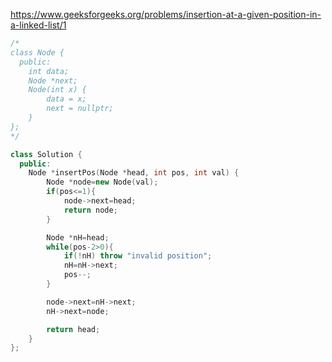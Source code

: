 https://www.geeksforgeeks.org/problems/insertion-at-a-given-position-in-a-linked-list/1

```cpp
/*
class Node {
  public:
    int data;
    Node *next;
    Node(int x) {
        data = x;
        next = nullptr;
    }
};
*/

class Solution {
  public:
    Node *insertPos(Node *head, int pos, int val) {
        Node *node=new Node(val);
        if(pos<=1){
            node->next=head;
            return node;
        }

        Node *nH=head;
        while(pos-2>0){
            if(!nH) throw "invalid position";
            nH=nH->next;
            pos--;
        }

        node->next=nH->next;
        nH->next=node;

        return head;
    }
};
```
